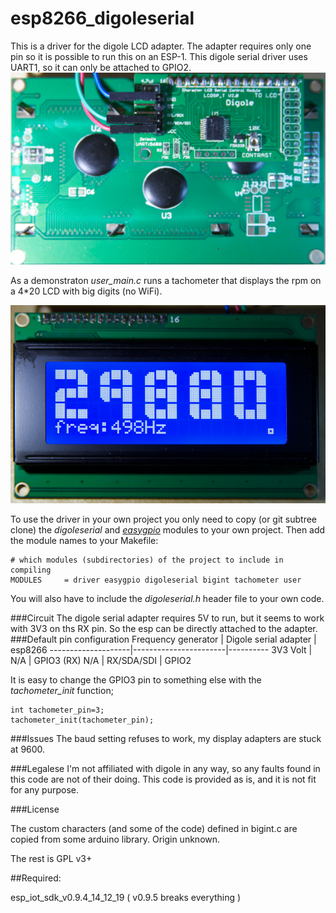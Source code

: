 # esp8266_digoleserial

This is a driver for the digole LCD adapter.
The adapter requires only one pin so it is possible to run this on an ESP-1.
This digole serial driver uses UART1, so it can only be attached to GPIO2.
![](doc/digole.png)

As a demonstraton *user_main.c* runs a tachometer that displays the rpm on a 4*20 LCD with big digits (no WiFi).

![](doc/20x4_lcd.png)

To use the driver in your own project you only need to copy (or git subtree clone) the *digoleserial* and [*easygpio*](https://github.com/eadf/esp8266_easygpio) modules to your own project. Then add the module names to your Makefile:
```
# which modules (subdirectories) of the project to include in compiling
MODULES		= driver easygpio digoleserial bigint tachometer user
```

You will also have to include the *digoleserial.h* header file to your own code.

###Circuit
The digole serial adapter requires 5V to run, but it seems to work with 3V3 on ths RX pin. So the esp can be directly attached to the adapter.
###Default pin configuration
Frequency generator | Digole serial adapter | esp8266
--------------------|-----------------------|----------
3V3 Volt            |      N/A               | GPIO3 (RX)
N/A                  | RX/SDA/SDI            | GPIO2

It is easy to change the GPIO3 pin to something else with the *tachometer_init* function; 
```
int tachometer_pin=3;
tachometer_init(tachometer_pin);
```

###Issues
The baud setting refuses to work, my display adapters are stuck at 9600.

###Legalese
I'm not affiliated with digole in any way, so any faults found in this code are not of their doing. 
This code is provided as is, and it is not fit for any purpose.  

###License

The custom characters (and some of the code) defined in bigint.c are copied from some arduino library. Origin unknown.

The rest is GPL v3+

##Required:

esp_iot_sdk_v0.9.4_14_12_19 ( v0.9.5 breaks everything ) 
